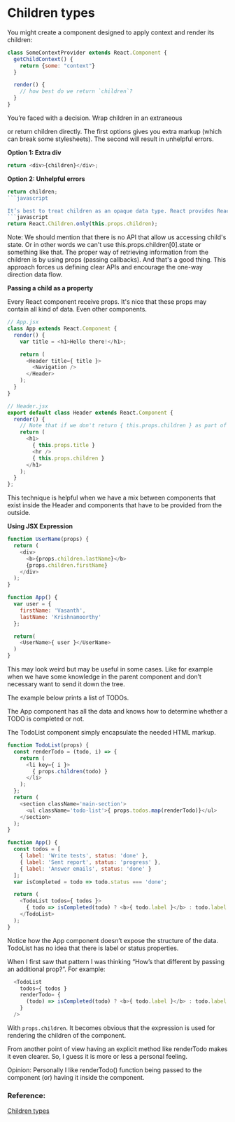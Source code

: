 # Children types

You might create a component designed to apply context and render its children:

```javascript
class SomeContextProvider extends React.Component {
  getChildContext() {
    return {some: "context"}
  }

  render() {
    // how best do we return `children`?
  }
}
```

You’re faced with a decision. Wrap children in an extraneous <div /> or return children directly.
The first options gives you extra markup (which can break some stylesheets). The second will result in unhelpful errors.

**Option 1: Extra div**

```javascript
return <div>{children}</div>;
```

**Option 2: Unhelpful errors**
```javascript
return children;
```javascript

It’s best to treat children as an opaque data type. React provides React.Children for dealing with children appropriately.
```javascript
return React.Children.only(this.props.children);
```

Note: We should mention that there is no API that allow us accessing child's state. Or in other words we can't use this.props.children[0].state or something like that.
The proper way of retrieving information from the children is by using props (passing callbacks).
And that's a good thing. This approach forces us defining clear APIs and encourage the one-way direction data flow.

**Passing a child as a property**

Every React component receive props. It's nice that these props may contain all kind of data. Even other components.

```javascript
// App.jsx
class App extends React.Component {
  render() {
    var title = <h1>Hello there!</h1>;

    return (
      <Header title={ title }>
        <Navigation />
      </Header>
    );
  }
}

// Header.jsx
export default class Header extends React.Component {
  render() {
    // Note that if we don't return { this.props.children } as part of the render method the <Navigation> component will not be rendered.
    return (
      <h1>
        { this.props.title }
        <hr />
        { this.props.children }
      </h1>
    );
  }
};
```
This technique is helpful when we have a mix between components that exist inside the Header and components that have to be provided from the outside.


**Using JSX Expression**

```javascript
function UserName(props) {
  return (
    <div>
      <b>{props.children.lastName}</b>
      {props.children.firstName}
    </div>
  );
}

function App() {
  var user = {
    firstName: 'Vasanth',
    lastName: 'Krishnamoorthy'
  };

  return(
    <UserName>{ user }</UserName>
  )
}
```

This may look weird but may be useful in some cases. Like for example when we have some knowledge in the parent component and don’t necessary want to send it down the tree.

The example below prints a list of TODOs.

The App component has all the data and knows how to determine whether a TODO is completed or not.

The TodoList component simply encapsulate the needed HTML markup.

```javascript
function TodoList(props) {
  const renderTodo = (todo, i) => {
    return (
      <li key={ i }>
        { props.children(todo) }
      </li>
    );
  };
  return (
    <section className='main-section'>
      <ul className='todo-list'>{ props.todos.map(renderTodo)}</ul>
    </section>
  );
}

function App() {
  const todos = [
    { label: 'Write tests', status: 'done' },
    { label: 'Sent report', status: 'progress' },
    { label: 'Answer emails', status: 'done' }
  ];
  var isCompleted = todo => todo.status === 'done';

  return (
    <TodoList todos={ todos }>
      { todo => isCompleted(todo) ? <b>{ todo.label }</b> : todo.label }
    </TodoList>
  );
}
```

Notice how the App component doesn’t expose the structure of the data. TodoList has no idea that there is label or status properties.

When I first saw that pattern I was thinking “How’s that different by passing an additional prop?”. For example:
```javascript
  <TodoList
    todos={ todos }
    renderTodo= {
      (todo) => isCompleted(todo) ? <b>{ todo.label }</b> : todo.label
    }
  />
```

With `props.children`. It becomes obvious that the expression is used for rendering the children of the component.

From another point of view having an explicit method like renderTodo makes it even clearer. So, I guess it is more or less a personal feeling.

Opinion: Personally I like renderTodo() function being passed to the component (or) having it inside the component.

### Reference:
[Children types](http://krasimirtsonev.com/blog/article/children-in-jsx)
